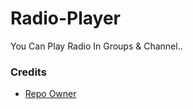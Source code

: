 # Radio-Player
You Can Play Radio In Groups &amp; Channel..


### Credits

- [Repo Owner](https://github.com/LushaiMusic/VCMusicPlayer)
